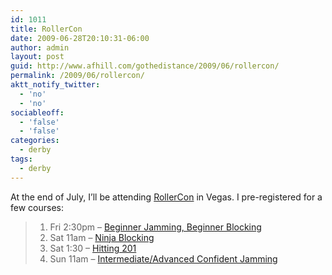 ```yaml
---
id: 1011
title: RollerCon
date: 2009-06-28T20:10:31-06:00
author: admin
layout: post
guid: http://www.afhill.com/gothedistance/2009/06/rollercon/
permalink: /2009/06/rollercon/
aktt_notify_twitter:
  - 'no'
  - 'no'
sociableoff:
  - 'false'
  - 'false'
categories:
  - derby
tags:
  - derby
---
```

At the end of July, I&#8217;ll be attending [RollerCon](http://rollercon.net/) in Vegas. I pre-registered for a few courses:

>   1. Fri 2:30pm &#8211; [Beginner Jamming, Beginner Blocking](http://www.rollercon.net/register/training-workshops-pre-registration/fr-230p-beg-jamming-blocking-bonn/)
>   2. Sat 11am &#8211; [Ninja Blocking](http://www.rollercon.net/register/training-workshops-pre-registration/sa-11a-ninja-blocking-medu/)
>   3. Sat 1:30 &#8211; [Hitting 201](http://www.rollercon.net/register/training-workshops-pre-registration/sat-130pm-hitting-201-rev/)
>   4. Sun 11am &#8211; [Intermediate/Advanced Confident Jamming](http://www.rollercon.net/register/training-workshops-pre-registration/su-11a-intadv-jamming-sadie/)